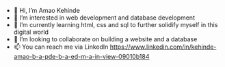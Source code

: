 - 👋 Hi, I’m Amao Kehinde
- 👀 I’m interested in web development and database development
- 🌱 I’m currently learning html, css and sql to further solidify myself in this digital world 
- 💞️ I’m looking to collaborate on building a website and a database
- 📫 You can reach me via LinkedIn https://www.linkedin.com/in/kehinde-amao-b-a-pde-b-a-ed-m-a-in-view-09010b184

<!---
Kehinde0893/Kehinde0893 is a ✨ special ✨ repository because its `README.md` (this file) appears on your GitHub profile.
You can click the Preview link to take a look at your changes.
--->
